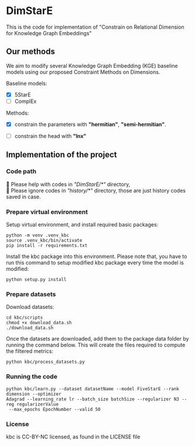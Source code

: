 # DimStarE
This is the code for implementation of "Constrain on Relational Dimension for Knowledge Graph Embeddings"


## Our methods
We aim to modify several Knowledge Graph Embedding (KGE) baseline models using our proposed Constraint Methods on Dimensions.

Baseline models:
- [x] 5StarE
- [ ] ComplEx

Methods:
- [x] constrain the parameters with **"hermitian"**, **"semi-hermitian"**.
- [ ] constrain the head with **"lnx"**


## Implementation of the project
### Code path
:blue_heart: Please help with codes in *"DimStarE/\*"* directory,  
:see_no_evil: Please ignore codes in *"history/\*"* directory, those are just history codes saved in case.

### Prepare virtual environment
Setup virtual environment, and install required basic packages:
```
python -m venv .venv_kbc
source .venv_kbc/bin/activate
pip install -r requirements.txt
```

Install the kbc package into this environment. Please note that, you have to run this command to setup modified kbc package every time the model is modified:
```
python setup.py install
```

### Prepare datasets
Download datasets:
```
cd kbc/scripts
chmod +x download_data.sh
./download_data.sh
```

Once the datasets are downloaded, add them to the package data folder by running the command below. This will create the files required to compute the filtered metrics:
```
python kbc/process_datasets.py
```

### Running the code
```
python kbc/learn.py --dataset datasetName --model FiveStarE --rank dimension --optimizer
Adagrad --learning_rate lr --batch_size batchSize --regularizer N3 --reg regularizerValue
 --max_epochs EpochNumber --valid 50
```

### License
kbc is CC-BY-NC licensed, as found in the LICENSE file

